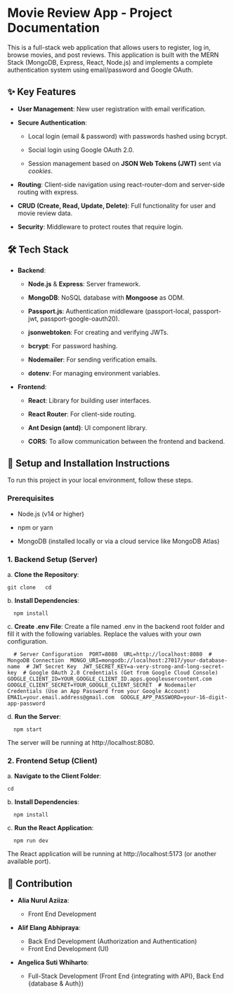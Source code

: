 Movie Review App - Project Documentation
========================================

This is a full-stack web application that allows users to register, log in, browse movies, and post reviews. This application is built with the MERN Stack (MongoDB, Express, React, Node.js) and implements a complete authentication system using email/password and Google OAuth.

✨ Key Features
--------------

*   **User Management**: New user registration with email verification.
    
*   **Secure Authentication**:
    
    *   Local login (email & password) with passwords hashed using bcrypt.
        
    *   Social login using Google OAuth 2.0.
        
    *   Session management based on **JSON Web Tokens (JWT)** sent via _cookies_.
        
*   **Routing**: Client-side navigation using react-router-dom and server-side routing with express.
    
*   **CRUD (Create, Read, Update, Delete)**: Full functionality for user and movie review data.
    
*   **Security**: Middleware to protect routes that require login.
    

🛠️ Tech Stack
--------------

*   **Backend**:
    
    *   **Node.js** & **Express**: Server framework.
        
    *   **MongoDB**: NoSQL database with **Mongoose** as ODM.
        
    *   **Passport.js**: Authentication middleware (passport-local, passport-jwt, passport-google-oauth20).
        
    *   **jsonwebtoken**: For creating and verifying JWTs.
        
    *   **bcrypt**: For password hashing.
        
    *   **Nodemailer**: For sending verification emails.
        
    *   **dotenv**: For managing environment variables.
        
*   **Frontend**:
    
    *   **React**: Library for building user interfaces.
        
    *   **React Router**: For client-side routing.
        
    *   **Ant Design (antd)**: UI component library.
        
    *   **CORS**: To allow communication between the frontend and backend.
        

🚀 Setup and Installation Instructions
--------------------------------------

To run this project in your local environment, follow these steps.

### Prerequisites

*   Node.js (v14 or higher)
    
*   npm or yarn
    
*   MongoDB (installed locally or via a cloud service like MongoDB Atlas)
    

### 1\. Backend Setup (Server)

a. **Clone the Repository**:

`git clone   cd` 

b. **Install Dependencies**:

`   npm install   `

c. **Create .env File**:
Create a file named .env in the backend root folder and fill it with the following variables. Replace the values with your own configuration.

`   # Server Configuration  PORT=8080  URL=http://localhost:8080  # MongoDB Connection  MONGO_URI=mongodb://localhost:27017/your-database-name  # JWT Secret Key  JWT_SECRET_KEY=a-very-strong-and-long-secret-key  # Google OAuth 2.0 Credentials (Get from Google Cloud Console)  GOOGLE_CLIENT_ID=YOUR_GOOGLE_CLIENT_ID.apps.googleusercontent.com  GOOGLE_CLIENT_SECRET=YOUR_GOOGLE_CLIENT_SECRET  # Nodemailer Credentials (Use an App Password from your Google Account)  EMAIL=your.email.address@gmail.com  GOOGLE_APP_PASSWORD=your-16-digit-app-password   `

d. **Run the Server**:

`   npm start   `

The server will be running at http://localhost:8080.

### 2\. Frontend Setup (Client)

a. **Navigate to the Client Folder**:

`cd` 

b. **Install Dependencies**:

`   npm install   `

c. **Run the React Application**:

`   npm run dev   `

The React application will be running at http://localhost:5173 (or another available port).

📝 Contribution
--------------------------------------------

*   **Alia Nurul Aziiza**:
    
    *   Front End Development
        
*   **Alif Elang Abhipraya**:
    
    *   Back End Development (Authorization and Authentication)
    *   Front End Development (UI)

*   **Angelica Suti Whiharto**:
    
    *   Full-Stack Development (Front End {integrating with API}, Back End {database & Auth})
